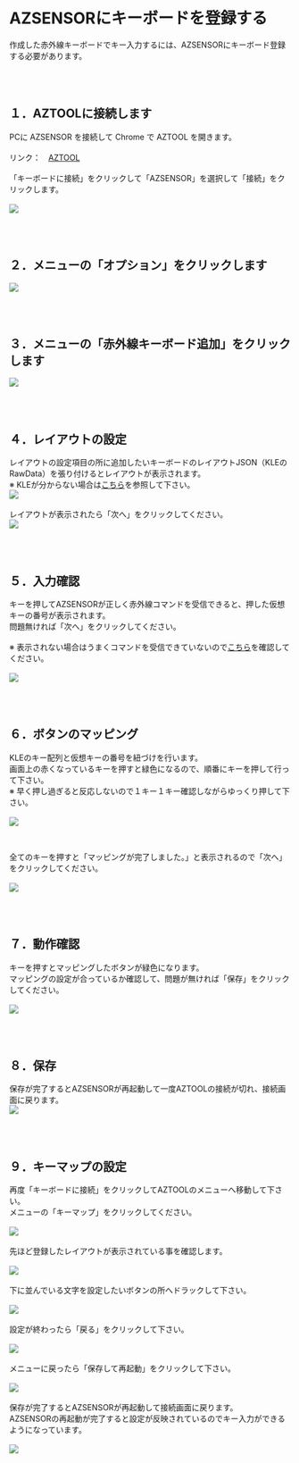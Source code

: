 # AZSENSORにキーボードを登録する
作成した赤外線キーボードでキー入力するには、AZSENSORにキーボード登録する必要があります。<br>

<br><br>

## １．AZTOOLに接続します
PCに AZSENSOR を接続して Chrome で AZTOOL を開きます。<br>
<br>
リンク：　<a href="https://palette-system.github.io/aztool/" target="_blank">AZTOOL</a><br>
<br>
「キーボードに接続」をクリックして「AZSENSOR」を選択して「接続」をクリックします。<br>
<br>
<img src="/images/aztool_1.png"><br>

<br><br>

## ２．メニューの「オプション」をクリックします
<img src="/images/aztool_4.png"><br>

<br><br>

## ３．メニューの「赤外線キーボード追加」をクリックします
<img src="/images/aztool_5.png"><br>

<br><br>

## ４．レイアウトの設定
レイアウトの設定項目の所に追加したいキーボードのレイアウトJSON（KLEのRawData）を張り付けるとレイアウトが表示されます。<br>
※ KLEが分からない場合は<a href="https://yskoht.hatenablog.com/entry/2020/12/08/001444">こちら</a>を参照して下さい。<br>
<img src="/images/aztool_6.png"><br>
<br>
レイアウトが表示されたら「次へ」をクリックしてください。<br>
<img src="/images/aztool_7.png"><br>

<br><br>

## ５．入力確認
キーを押してAZSENSORが正しく赤外線コマンドを受信できると、押した仮想キーの番号が表示されます。<br>
問題無ければ「次へ」をクリックしてください。<br><br>
※ 表示されない場合はうまくコマンドを受信できていないので<a href="/docs/debug.md">こちら</a>を確認してください。<br><br>
<img src="/images/aztool_8.png"><br>

<br><br>

## ６．ボタンのマッピング
KLEのキー配列と仮想キーの番号を紐づけを行います。<br>
画面上の赤くなっているキーを押すと緑色になるので、順番にキーを押して行って下さい。<br>
※ 早く押し過ぎると反応しないので１キー１キー確認しながらゆっくり押して下さい。<br>
<br>
<img src="/images/aztool_9.png"><br>

<br>

全てのキーを押すと「マッピングが完了しました。」と表示されるので「次へ」をクリックしてください。<br>
<br>
<img src="/images/aztool_10.png"><br>

<br><br>

## ７．動作確認
キーを押すとマッピングしたボタンが緑色になります。<br>
マッピングの設定が合っているか確認して、問題が無ければ「保存」をクリックしてください。<br>
<br>
<img src="/images/aztool_11.png"><br>

<br><br>

## ８．保存
保存が完了するとAZSENSORが再起動して一度AZTOOLの接続が切れ、接続画面に戻ります。<br>
<img src="/images/aztool_12.png"><br>

<br><br>

## ９．キーマップの設定
再度「キーボードに接続」をクリックしてAZTOOLのメニューへ移動して下さい。<br>
メニューの「キーマップ」をクリックしてください。<br>
<br>
<img src="/images/aztool_13.png"><br>
<br>
先ほど登録したレイアウトが表示されている事を確認します。<br>
<br>
<img src="/images/aztool_14.png"><br>
<br>
下に並んでいる文字を設定したいボタンの所へドラックして下さい。<br>
<br>
<img src="/images/aztool_15.png"><br>
<br>
設定が終わったら「戻る」をクリックして下さい。<br>
<br>
<img src="/images/aztool_16.png"><br>
<br>
メニューに戻ったら「保存して再起動」をクリックして下さい。<br>
<br>
<img src="/images/aztool_17.png"><br>
<br>
保存が完了するとAZSENSORが再起動して接続画面に戻ります。<br>
AZSENSORの再起動が完了すると設定が反映されているのでキー入力ができるようになっています。<br>
<br>
<img src="/images/aztool_18.png"><br>
<br>

<br><br>

